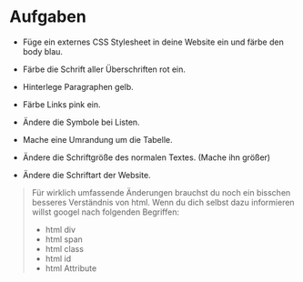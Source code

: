 # Aufgaben


- Füge ein externes CSS Stylesheet in deine Website ein und färbe den body blau.
 
- Färbe die Schrift aller Überschriften rot ein. 

- Hinterlege Paragraphen gelb.

- Färbe Links pink ein. 

- Ändere die Symbole bei Listen.

- Mache eine Umrandung um die Tabelle.

- Ändere die Schriftgröße des normalen Textes. (Mache ihn größer)

- Ändere die Schriftart der Website.

> Für wirklich umfassende Änderungen brauchst du noch ein bisschen besseres Verständnis von html. Wenn du dich selbst dazu informieren willst googel nach folgenden Begriffen:
>
> - html div
> - html span
> - html class
> - html id
> - html Attribute
